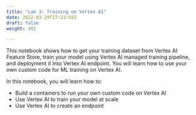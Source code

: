 ```yaml
---
title: "Lab 3: Training on Vertex AI"
date: 2022-03-29T17:23:55Z
draft: false
weight: 301

---
```


This notebook shows how to get your training dataset from Vertex AI Feature Store, train your model using Vertex AI managed training pipeline, and deployment it into Vertex AI endpoint. You will learn how to use your own custom code for ML training on Vertex AI.

In this notebook, you will learn how to:

* Build a containers to run your own custom code on Vertex AI
* Use Vertex AI to train your model at scale
* Use Vertex AI to create an endpoint